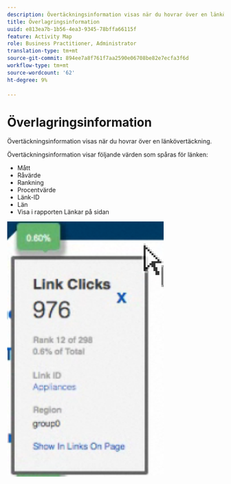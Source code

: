 ```yaml
---
description: Övertäckningsinformation visas när du hovrar över en länkövertäckning.
title: Överlagringsinformation
uuid: e813ea7b-1b56-4ea3-9345-78bffa66115f
feature: Activity Map
role: Business Practitioner, Administrator
translation-type: tm+mt
source-git-commit: 894ee7a8f761f7aa2590e06708be82e7ecfa3f6d
workflow-type: tm+mt
source-wordcount: '62'
ht-degree: 9%

---
```



# Överlagringsinformation

Övertäckningsinformation visas när du hovrar över en länkövertäckning.

Övertäckningsinformation visar följande värden som spåras för länken:

* Mått
* Råvärde
* Rankning
* Procentvärde
* Länk-ID
* Län
* Visa i rapporten Länkar på sidan

![](assets/overlay_details.png)

